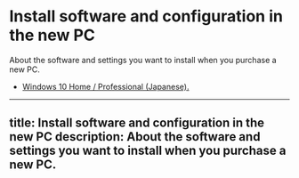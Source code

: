 # Install software and configuration in the new PC

About the software and settings you want to install when you purchase a new PC.

* [Windows 10 Home / Professional (Japanese).](windows10.md)

---
title: Install software and configuration in the new PC
description: About the software and settings you want to install when you purchase a new PC.
---
